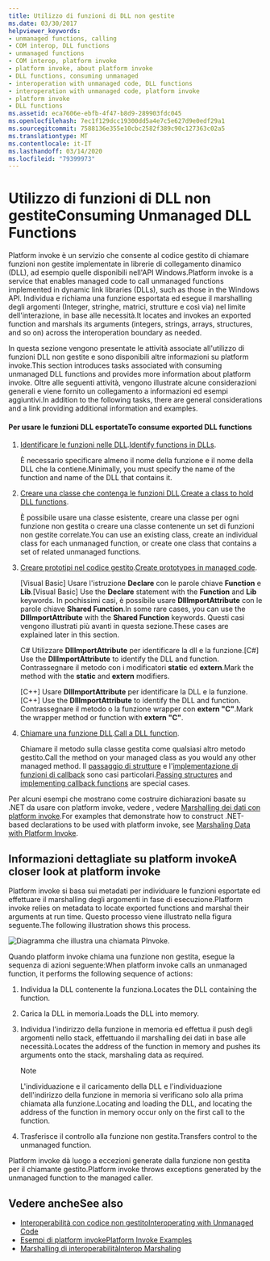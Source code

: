 ```yaml
---
title: Utilizzo di funzioni di DLL non gestite
ms.date: 03/30/2017
helpviewer_keywords:
- unmanaged functions, calling
- COM interop, DLL functions
- unmanaged functions
- COM interop, platform invoke
- platform invoke, about platform invoke
- DLL functions, consuming unmanaged
- interoperation with unmanaged code, DLL functions
- interoperation with unmanaged code, platform invoke
- platform invoke
- DLL functions
ms.assetid: eca7606e-ebfb-4f47-b8d9-289903fdc045
ms.openlocfilehash: 7ec1f129dcc19300dd5a4e7c5e627d9e0edf29a1
ms.sourcegitcommit: 7588136e355e10cbc2582f389c90c127363c02a5
ms.translationtype: MT
ms.contentlocale: it-IT
ms.lasthandoff: 03/14/2020
ms.locfileid: "79399973"
---
```

# <a name="consuming-unmanaged-dll-functions"></a><span data-ttu-id="48e74-102">Utilizzo di funzioni di DLL non gestite</span><span class="sxs-lookup"><span data-stu-id="48e74-102">Consuming Unmanaged DLL Functions</span></span>
<span data-ttu-id="48e74-103">Platform invoke è un servizio che consente al codice gestito di chiamare funzioni non gestite implementate in librerie di collegamento dinamico (DLL), ad esempio quelle disponibili nell'API Windows.</span><span class="sxs-lookup"><span data-stu-id="48e74-103">Platform invoke is a service that enables managed code to call unmanaged functions implemented in dynamic link libraries (DLLs), such as those in the Windows API.</span></span> <span data-ttu-id="48e74-104">Individua e richiama una funzione esportata ed esegue il marshalling degli argomenti (Integer, stringhe, matrici, strutture e così via) nel limite dell'interazione, in base alle necessità.</span><span class="sxs-lookup"><span data-stu-id="48e74-104">It locates and invokes an exported function and marshals its arguments (integers, strings, arrays, structures, and so on) across the interoperation boundary as needed.</span></span>  
  
 <span data-ttu-id="48e74-105">In questa sezione vengono presentate le attività associate all'utilizzo di funzioni DLL non gestite e sono disponibili altre informazioni su platform invoke.</span><span class="sxs-lookup"><span data-stu-id="48e74-105">This section introduces tasks associated with consuming unmanaged DLL functions and provides more information about platform invoke.</span></span> <span data-ttu-id="48e74-106">Oltre alle seguenti attività, vengono illustrate alcune considerazioni generali e viene fornito un collegamento a informazioni ed esempi aggiuntivi.</span><span class="sxs-lookup"><span data-stu-id="48e74-106">In addition to the following tasks, there are general considerations and a link providing additional information and examples.</span></span>  
  
#### <a name="to-consume-exported-dll-functions"></a><span data-ttu-id="48e74-107">Per usare le funzioni DLL esportate</span><span class="sxs-lookup"><span data-stu-id="48e74-107">To consume exported DLL functions</span></span>  
  
1. <span data-ttu-id="48e74-108">[Identificare le funzioni nelle DLL](identifying-functions-in-dlls.md).</span><span class="sxs-lookup"><span data-stu-id="48e74-108">[Identify functions in DLLs](identifying-functions-in-dlls.md).</span></span>  
  
     <span data-ttu-id="48e74-109">È necessario specificare almeno il nome della funzione e il nome della DLL che la contiene.</span><span class="sxs-lookup"><span data-stu-id="48e74-109">Minimally, you must specify the name of the function and name of the DLL that contains it.</span></span>  
  
2. <span data-ttu-id="48e74-110">[Creare una classe che contenga le funzioni DLL](creating-a-class-to-hold-dll-functions.md).</span><span class="sxs-lookup"><span data-stu-id="48e74-110">[Create a class to hold DLL functions](creating-a-class-to-hold-dll-functions.md).</span></span>  
  
     <span data-ttu-id="48e74-111">È possibile usare una classe esistente, creare una classe per ogni funzione non gestita o creare una classe contenente un set di funzioni non gestite correlate.</span><span class="sxs-lookup"><span data-stu-id="48e74-111">You can use an existing class, create an individual class for each unmanaged function, or create one class that contains a set of related unmanaged functions.</span></span>  
  
3. <span data-ttu-id="48e74-112">[Creare prototipi nel codice gestito](creating-prototypes-in-managed-code.md).</span><span class="sxs-lookup"><span data-stu-id="48e74-112">[Create prototypes in managed code](creating-prototypes-in-managed-code.md).</span></span>  
  
     <span data-ttu-id="48e74-113">[Visual Basic] Usare l'istruzione **Declare** con le parole chiave **Function** e **Lib**.</span><span class="sxs-lookup"><span data-stu-id="48e74-113">[Visual Basic] Use the **Declare** statement with the **Function** and **Lib** keywords.</span></span> <span data-ttu-id="48e74-114">In pochissimi casi, è possibile usare **DllImportAttribute** con le parole chiave **Shared Function**.</span><span class="sxs-lookup"><span data-stu-id="48e74-114">In some rare cases, you can use the **DllImportAttribute** with the **Shared Function** keywords.</span></span> <span data-ttu-id="48e74-115">Questi casi vengono illustrati più avanti in questa sezione.</span><span class="sxs-lookup"><span data-stu-id="48e74-115">These cases are explained later in this section.</span></span>  
  
     <span data-ttu-id="48e74-116">C# Utilizzare **DllImportAttribute** per identificare la dll e la funzione.</span><span class="sxs-lookup"><span data-stu-id="48e74-116">[C#] Use the **DllImportAttribute** to identify the DLL and function.</span></span> <span data-ttu-id="48e74-117">Contrassegnare il metodo con i modificatori **static** ed **extern**.</span><span class="sxs-lookup"><span data-stu-id="48e74-117">Mark the method with the **static** and **extern** modifiers.</span></span>  
  
     <span data-ttu-id="48e74-118">[C++] Usare **DllImportAttribute** per identificare la DLL e la funzione.</span><span class="sxs-lookup"><span data-stu-id="48e74-118">[C++] Use the **DllImportAttribute** to identify the DLL and function.</span></span> <span data-ttu-id="48e74-119">Contrassegnare il metodo o la funzione wrapper con **extern "C"**.</span><span class="sxs-lookup"><span data-stu-id="48e74-119">Mark the wrapper method or function with **extern "C"**.</span></span>  
  
4. <span data-ttu-id="48e74-120">[Chiamare una funzione DLL](calling-a-dll-function.md).</span><span class="sxs-lookup"><span data-stu-id="48e74-120">[Call a DLL function](calling-a-dll-function.md).</span></span>  
  
     <span data-ttu-id="48e74-121">Chiamare il metodo sulla classe gestita come qualsiasi altro metodo gestito.</span><span class="sxs-lookup"><span data-stu-id="48e74-121">Call the method on your managed class as you would any other managed method.</span></span> <span data-ttu-id="48e74-122">Il [passaggio di strutture](passing-structures.md) e l'[implementazione di funzioni di callback](callback-functions.md) sono casi particolari.</span><span class="sxs-lookup"><span data-stu-id="48e74-122">[Passing structures](passing-structures.md) and [implementing callback functions](callback-functions.md) are special cases.</span></span>  
  
 <span data-ttu-id="48e74-123">Per alcuni esempi che mostrano come costruire dichiarazioni basate su .NET da usare con platform invoke, vedere , vedere [Marshalling dei dati con platform invoke](marshaling-data-with-platform-invoke.md).</span><span class="sxs-lookup"><span data-stu-id="48e74-123">For examples that demonstrate how to construct .NET-based declarations to be used with platform invoke, see [Marshaling Data with Platform Invoke](marshaling-data-with-platform-invoke.md).</span></span>  
  
## <a name="a-closer-look-at-platform-invoke"></a><span data-ttu-id="48e74-124">Informazioni dettagliate su platform invoke</span><span class="sxs-lookup"><span data-stu-id="48e74-124">A closer look at platform invoke</span></span>  
 <span data-ttu-id="48e74-125">Platform invoke si basa sui metadati per individuare le funzioni esportate ed effettuare il marshalling degli argomenti in fase di esecuzione.</span><span class="sxs-lookup"><span data-stu-id="48e74-125">Platform invoke relies on metadata to locate exported functions and marshal their arguments at run time.</span></span> <span data-ttu-id="48e74-126">Questo processo viene illustrato nella figura seguente.</span><span class="sxs-lookup"><span data-stu-id="48e74-126">The following illustration shows this process.</span></span>  
  
 ![Diagramma che illustra una chiamata PInvoke.](./media/consuming-unmanaged-dll-functions/platform-invoke-call.gif)  
  
 <span data-ttu-id="48e74-128">Quando platform invoke chiama una funzione non gestita, esegue la sequenza di azioni seguente:</span><span class="sxs-lookup"><span data-stu-id="48e74-128">When platform invoke calls an unmanaged function, it performs the following sequence of actions:</span></span>  
  
1. <span data-ttu-id="48e74-129">Individua la DLL contenente la funziona.</span><span class="sxs-lookup"><span data-stu-id="48e74-129">Locates the DLL containing the function.</span></span>  
  
2. <span data-ttu-id="48e74-130">Carica la DLL in memoria.</span><span class="sxs-lookup"><span data-stu-id="48e74-130">Loads the DLL into memory.</span></span>  
  
3. <span data-ttu-id="48e74-131">Individua l'indirizzo della funzione in memoria ed effettua il push degli argomenti nello stack, effettuando il marshalling dei dati in base alle necessità.</span><span class="sxs-lookup"><span data-stu-id="48e74-131">Locates the address of the function in memory and pushes its arguments onto the stack, marshaling data as required.</span></span>  
  
    > [!NOTE]
    > <span data-ttu-id="48e74-132">L'individuazione e il caricamento della DLL e l'individuazione dell'indirizzo della funzione in memoria si verificano solo alla prima chiamata alla funzione.</span><span class="sxs-lookup"><span data-stu-id="48e74-132">Locating and loading the DLL, and locating the address of the function in memory occur only on the first call to the function.</span></span>  
  
4. <span data-ttu-id="48e74-133">Trasferisce il controllo alla funzione non gestita.</span><span class="sxs-lookup"><span data-stu-id="48e74-133">Transfers control to the unmanaged function.</span></span>  
  
 <span data-ttu-id="48e74-134">Platform invoke dà luogo a eccezioni generate dalla funzione non gestita per il chiamante gestito.</span><span class="sxs-lookup"><span data-stu-id="48e74-134">Platform invoke throws exceptions generated by the unmanaged function to the managed caller.</span></span>

## <a name="see-also"></a><span data-ttu-id="48e74-135">Vedere anche</span><span class="sxs-lookup"><span data-stu-id="48e74-135">See also</span></span>

- [<span data-ttu-id="48e74-136">Interoperabilità con codice non gestito</span><span class="sxs-lookup"><span data-stu-id="48e74-136">Interoperating with Unmanaged Code</span></span>](index.md)
- [<span data-ttu-id="48e74-137">Esempi di platform invoke</span><span class="sxs-lookup"><span data-stu-id="48e74-137">Platform Invoke Examples</span></span>](platform-invoke-examples.md)
- [<span data-ttu-id="48e74-138">Marshalling di interoperabilità</span><span class="sxs-lookup"><span data-stu-id="48e74-138">Interop Marshaling</span></span>](interop-marshaling.md)
